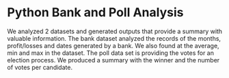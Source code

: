 # Python Bank and Poll Analysis
We analyzed 2 datasets and generated outputs that provide a summary with valuable information.
The bank dataset analyzed the records of the months, profit/losses and dates generated by a bank. We also found at the average, min and max in the dataset.
The poll data set is providing the votes for an election process. We produced a summary with the winner and the number of votes per candidate.  

